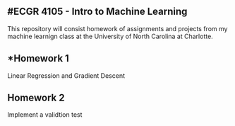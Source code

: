  #ECGR 4105 - Intro to Machine Learning
------------------------------------------

This repository will consist homework of assignments and projects from my machine learnign class at the University of North Carolina at Charlotte.

***Homework 1**
-----------------------------------------
Linear Regression and Gradient Descent 

**Homework 2**
-----------------------------------------
Implement a validtion test 
